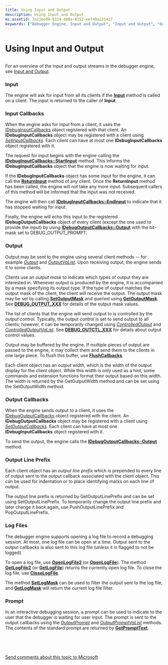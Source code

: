 ```yaml
---
title: Using Input and Output
description: Using Input and Output
ms.assetid: 7a23ee09-0314-400a-8152-eef49a225427
keywords: ["Debugger Engine, Input and Output", "Input and Output", "Output"]
---
```


# Using Input and Output


## <span id="ddk_input_and_output_dbx"></span><span id="DDK_INPUT_AND_OUTPUT_DBX"></span>


For an overview of the input and output streams in the debugger engine, see [Input and Output](input-and-output.md).

### <span id="input"></span><span id="INPUT"></span>Input

The engine will ask for input from all its clients if the [**Input**](https://msdn.microsoft.com/library/windows/hardware/ff550962) method is called on a client. The input is returned to the caller of **Input**.

### <span id="input-callbacks"></span><span id="INPUT_CALLBACKS"></span>Input Callbacks

When the engine asks for input from a client, it uses the [IDebugInputCallbacks](https://msdn.microsoft.com/library/windows/hardware/ff550785) object registered with that client. An **IDebugInputCallbacks** object may be registered with a client using [*SetInputCallbacks*](https://msdn.microsoft.com/library/windows/hardware/ff556721). Each client can have at most one **IDebugInputCallbacks** object registered with it.

The request for input begins with the engine calling the [**IDebugInputCallbacks::StartInput**](https://msdn.microsoft.com/library/windows/hardware/ff550797) method. This informs the **IDebugInputCallbacks** object that the engine is now waiting for input.

If the **IDebugInputCallbacks** object has some input for the engine, it can call the [**ReturnInput**](https://msdn.microsoft.com/library/windows/hardware/ff554600) method of any client. Once the **ReturnInput** method has been called, the engine will not take any more input. Subsequent callers of this method will be informed that the input was not received.

The engine will then call [**IDebugInputCallbacks::EndInput**](https://msdn.microsoft.com/library/windows/hardware/ff550791) to indicate that it has stopped waiting for input.

Finally, the engine will echo this input to the registered **IDebugOutputCallbacks** object of every client (except the one used to provide the input) by using [**IDebugOutputCallbacks::Output**](https://msdn.microsoft.com/library/windows/hardware/ff550815) with the bit-mask set to DEBUG\_OUTPUT\_PROMPT.

### <span id="output"></span><span id="OUTPUT"></span>Output

Output may be sent to the engine using several client methods -- for example [*Output*](https://msdn.microsoft.com/library/windows/hardware/ff553183) and [*OutputVaList*](https://msdn.microsoft.com/library/windows/hardware/ff553280). Upon receiving output, the engine sends it to some clients.

Clients use an *output mask* to indicate which types of output they are interested in. Whenever output is produced by the engine, it is accompanied by a mask specifying its output type. If the type of output matches the output mask of the client, the client will receive the output. The output mask may be set by calling [**SetOutputMask**](https://msdn.microsoft.com/library/windows/hardware/ff556756) and queried using [**GetOutputMask**](https://msdn.microsoft.com/library/windows/hardware/ff548080). See [**DEBUG\_OUTPUT\_XXX**](https://msdn.microsoft.com/library/windows/hardware/ff541518) for details of the output mask values.

The list of clients that the engine will send output to is controlled by the *output control*. Typically, the output control is set to send output to all clients; however, it can be temporarily changed using [*ControlledOutput*](https://msdn.microsoft.com/library/windows/hardware/ff539248) and [*ControlledOutputVaList*](https://msdn.microsoft.com/library/windows/hardware/ff539252). See [**DEBUG\_OUTCTL\_XXX**](https://msdn.microsoft.com/library/windows/hardware/ff541517) for details about output control values.

Output may be buffered by the engine. If multiple pieces of output are passed to the engine, it may collect them and send them to the clients in one large piece. To flush this buffer, use [**FlushCallbacks**](https://msdn.microsoft.com/library/windows/hardware/ff545475).

Each client object has an *output width*, which is the width of the output display for the client object. While this width is only used as a hint, some commands and extension functions format their output based on this width. The width is returned by the GetOutputWidth method and can be set using the SetOutputWidth method.

### <span id="output-callbacks"></span><span id="OUTPUT_CALLBACKS"></span>Output Callbacks

When the engine sends output to a client, it uses the [IDebugOutputCallbacks](https://msdn.microsoft.com/library/windows/hardware/ff550801) object registered with the client. An **IDebugOutputCallbacks** object may be registered with a client using [*SetOutputCallbacks*](https://msdn.microsoft.com/library/windows/hardware/ff556751). Each client can have at most one **IDebugInputCallbacks** object registered with it.

To send the output, the engine calls the [**IDebugOutputCallbacks::Output**](https://msdn.microsoft.com/library/windows/hardware/ff550815) method.

### <span id="output-line-prefix"></span><span id="OUTPUT_LINE_PREFIX"></span>Output Line Prefix

Each client object has an *output line prefix* which is prepended to every line of output sent to the output callback associated with the client object. This can be used for indentation or to place identifying marks on each line of output.

The output line prefix is returned by GetOutputLinePrefix and can be set using SetOutputLinePrefix. To temporarily change the output line prefix and later change it back again, use PushOutputLinePrefix and PopOutputLinePrefix.

### <span id="log-files"></span><span id="LOG_FILES"></span>Log Files

The debugger engine supports opening a log file to record a debugging session. At most, one log file can be open at a time. Output sent to the output callbacks is also sent to this log file (unless it is flagged to not be logged).

To open a log file, use [**OpenLogFile2**](https://msdn.microsoft.com/library/windows/hardware/ff553155) (or [**OpenLogFile**](https://msdn.microsoft.com/library/windows/hardware/ff553154)). The method [**GetLogFile2**](https://msdn.microsoft.com/library/windows/hardware/ff547025) (or [**GetLogFile**](https://msdn.microsoft.com/library/windows/hardware/ff547016)) returns the currently open log file. To close the log file, use [**CloseLogFile**](https://msdn.microsoft.com/library/windows/hardware/ff539148).

The method [**SetLogMask**](https://msdn.microsoft.com/library/windows/hardware/ff556734) can be used to filter the output sent to the log file, and [**GetLogMask**](https://msdn.microsoft.com/library/windows/hardware/ff547066) will return the current log file filter.

### <span id="prompt"></span><span id="PROMPT"></span>Prompt

In an interactive debugging session, a prompt can be used to indicate to the user that the debugger is waiting for user input. The prompt is sent to the output callbacks using the [*OutputPrompt*](https://msdn.microsoft.com/library/windows/hardware/ff553227) and [*OutputPromptVaList*](https://msdn.microsoft.com/library/windows/hardware/ff553231) methods. The contents of the standard prompt are returned by [**GetPromptText**](https://msdn.microsoft.com/library/windows/hardware/ff548180).

 

 

[Send comments about this topic to Microsoft](mailto:wsddocfb@microsoft.com?subject=Documentation%20feedback%20[debugger\debugger]:%20Using%20Input%20and%20Output%20%20RELEASE:%20%285/15/2017%29&body=%0A%0APRIVACY%20STATEMENT%0A%0AWe%20use%20your%20feedback%20to%20improve%20the%20documentation.%20We%20don't%20use%20your%20email%20address%20for%20any%20other%20purpose,%20and%20we'll%20remove%20your%20email%20address%20from%20our%20system%20after%20the%20issue%20that%20you're%20reporting%20is%20fixed.%20While%20we're%20working%20to%20fix%20this%20issue,%20we%20might%20send%20you%20an%20email%20message%20to%20ask%20for%20more%20info.%20Later,%20we%20might%20also%20send%20you%20an%20email%20message%20to%20let%20you%20know%20that%20we've%20addressed%20your%20feedback.%0A%0AFor%20more%20info%20about%20Microsoft's%20privacy%20policy,%20see%20http://privacy.microsoft.com/default.aspx. "Send comments about this topic to Microsoft")




